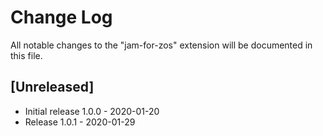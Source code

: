 # Change Log

All notable changes to the "jam-for-zos" extension will be documented in this file.

## [Unreleased]

- Initial release 1.0.0 - 2020-01-20
- Release 1.0.1 - 2020-01-29